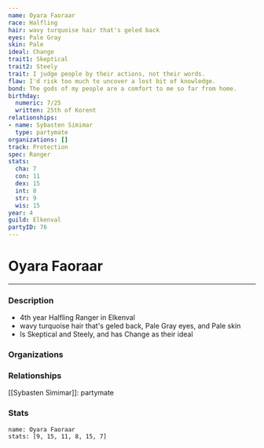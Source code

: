 ```yaml
---
name: Oyara Faoraar
race: Halfling
hair: wavy turquoise hair that's geled back
eyes: Pale Gray
skin: Pale
ideal: Change
trait1: Skeptical
trait2: Steely
trait: I judge people by their actions, not their words.
flaw: I'd risk too much to uncover a lost bit of knowledge.
bond: The gods of my people are a comfort to me so far from home.
birthday:
  numeric: 7/25
  written: 25th of Korent
relationships:
- name: Sybasten Simimar
  type: partymate
organizations: []
track: Protection
spec: Ranger
stats:
  cha: 7
  con: 11
  dex: 15
  int: 8
  str: 9
  wis: 15
year: 4
guild: Elkenval
partyID: 76
---
```

# Oyara Faoraar
---
### Description
- 4th year Halfling Ranger in Elkenval
- wavy turquoise hair that's geled back, Pale Gray eyes, and Pale skin
- Is Skeptical and Steely, and has Change as their ideal

### Organizations
### Relationships
[[Sybasten Simimar]]: partymate
### Stats
```statblock
name: Oyara Faoraar
stats: [9, 15, 11, 8, 15, 7]
```